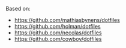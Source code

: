 Based on:

* https://github.com/mathiasbynens/dotfiles
* https://github.com/holman/dotfiles
* https://github.com/necolas/dotfiles
* https://github.com/cowboy/dotfiles